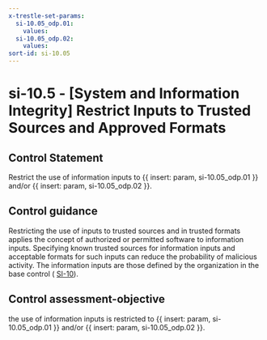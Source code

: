 ```yaml
---
x-trestle-set-params:
  si-10.05_odp.01:
    values:
  si-10.05_odp.02:
    values:
sort-id: si-10.05
---
```


# si-10.5 - \[System and Information Integrity\] Restrict Inputs to Trusted Sources and Approved Formats

## Control Statement

Restrict the use of information inputs to {{ insert: param, si-10.05_odp.01 }} and/or {{ insert: param, si-10.05_odp.02 }}.

## Control guidance

Restricting the use of inputs to trusted sources and in trusted formats applies the concept of authorized or permitted software to information inputs. Specifying known trusted sources for information inputs and acceptable formats for such inputs can reduce the probability of malicious activity. The information inputs are those defined by the organization in the base control ( [SI-10](#si-10)).

## Control assessment-objective

the use of information inputs is restricted to {{ insert: param, si-10.05_odp.01 }} and/or {{ insert: param, si-10.05_odp.02 }}.
